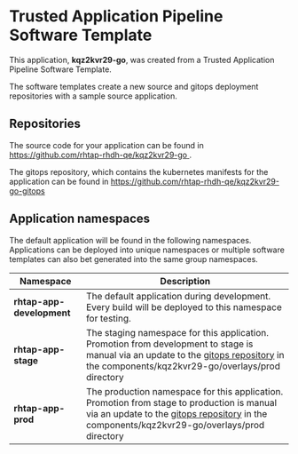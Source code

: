 # Trusted Application Pipeline Software Template

This application, **kqz2kvr29-go**, was created from a Trusted Application Pipeline Software Template.

The software templates create a new source and gitops deployment repositories with a sample source application. 

## Repositories

The source code for your application can be found in [https://github.com/rhtap-rhdh-qe/kqz2kvr29-go ](https://github.com/rhtap-rhdh-qe/kqz2kvr29-go ).
 
The gitops repository, which contains the kubernetes manifests for the application can be found in 
[https://github.com/rhtap-rhdh-qe/kqz2kvr29-go-gitops ](https://github.com/rhtap-rhdh-qe/kqz2kvr29-go-gitops ) 

## Application namespaces 

The default application will be found in the following namespaces. Applications can be deployed into unique namespaces or multiple software templates can also bet generated into the same group namespaces.  

|  Namespace   |  Description   |  
| -------- | -------- |   
| **rhtap-app-development** | The default application during development. Every build will be deployed to this namespace for testing. | 
| **rhtap-app-stage** | The staging namespace for this application. Promotion from development to stage is manual via an update to the [gitops repository](https://github.com/rhtap-rhdh-qe/kqz2kvr29-go-gitops ) in the components/kqz2kvr29-go/overlays/prod directory |  
| **rhtap-app-prod** | The production namespace for this application. Promotion from stage to production is manual via an update to the [gitops repository](https://github.com/rhtap-rhdh-qe/kqz2kvr29-go-gitops ) in the components/kqz2kvr29-go/overlays/prod directory | 